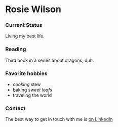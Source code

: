# Rosie Wilson

### Current Status

Living my best life.

### Reading

Third book in a series about dragons, duh.

### Favorite hobbies

- *cooking* stew
- baking *sweet loafs*
- traveling the world

### Contact

The best way to get in touch with me is [on LinkedIn](https://linkedin.com/rosie-wilson-)
